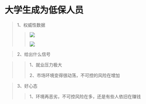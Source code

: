 # 大学生成为低保人员
> 1、权威性数据
>> ![](https://newiterator.github.io/static/2025/takeCare/2025041221.14.29.png)
>>
>> ![](https://newiterator.github.io/static/2025/takeCare/2025041220.19.40.png)

> 2、给出什么信号

>> 1、就业压力极大
>>
>> 2、市场环境变得很动荡，不可控的风险在增加
>>

> 3、好心态
>> 1、环境再恶劣，不可控风险在多，还是有些人依旧在赚钱



